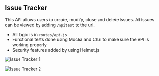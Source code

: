 ## Issue Tracker

This API allows users to create, modify, close and delete issues. All issues can be viewed by adding `/apitest` to the url.

- All logic is in `routes/api.js`
- Functional tests done using Mocha and Chai to make sure the API is working properly
- Security features added by using Helmet.js

![Issue Tracker 1](https://user-images.githubusercontent.com/58770446/89864479-50856a00-dbac-11ea-8d90-7b2365fd0f68.png)

![Issue Tracker 2](https://user-images.githubusercontent.com/58770446/89864523-5bd89580-dbac-11ea-8926-93e8b3ac8cfb.png)


